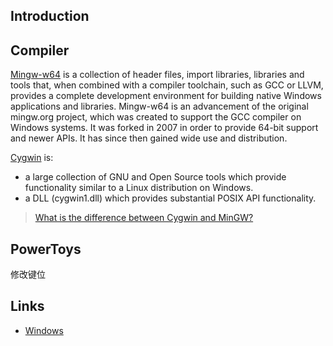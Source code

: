 ## Introduction



## Compiler

[Mingw-w64](https://github.com/niXman/mingw-builds-binaries/releases) is a collection of header files, import libraries, libraries and tools that, when combined with a compiler toolchain, such as GCC or LLVM, provides a complete development environment for building native Windows applications and libraries.
Mingw-w64 is an advancement of the original mingw.org project, which was created to support the GCC compiler on Windows systems. It was forked in 2007 in order to provide 64-bit support and newer APIs. It has since then gained wide use and distribution.



[Cygwin](https://cygwin.com) is:
- a large collection of GNU and Open Source tools which provide functionality similar to a Linux distribution on Windows.
- a DLL (cygwin1.dll) which provides substantial POSIX API functionality.


> [What is the difference between Cygwin and MinGW?](https://stackoverflow.com/questions/771756/what-is-the-difference-between-cygwin-and-mingw)



## PowerToys

修改键位

## Links

- [Windows](/docs/CS/OS/Windows/Windows.md)
